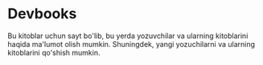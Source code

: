 # Devbooks
Bu kitoblar uchun sayt bo'lib, bu yerda yozuvchilar va ularning kitoblarini haqida ma'lumot olish mumkin. Shuningdek, yangi yozuchilarni va ularning kitoblarini qo'shish mumkin.
